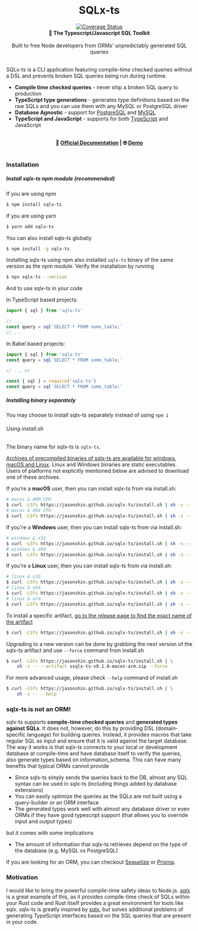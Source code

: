 <h1 align="center">SQLx-ts</h1>

<div align="center">
    <a href='https://coveralls.io/github/JasonShin/sqlx-ts?branch=main'><img src='https://coveralls.io/repos/github/JasonShin/sqlx-ts/badge.svg?branch=main' alt='Coverage Status' /></a>
</div>

<div align="center">
 <strong>
   🧰 The Typescript/Javascript SQL Toolkit
 </strong>
</div>

<br />

<div align="center">
Built to free Node developers from ORMs' unpredictably generated SQL queries
</div>

<br />

SQLx-ts is a CLI application featuring compile-time checked queries without a DSL and prevents broken SQL queries being run during runtime.

- **Compile time checked queries** - never ship a broken SQL query to production
- **TypeScript type generations** - generates type definitions based on the raw SQLs and you can use them with any MySQL or PostgreSQL driver
- **Database Agnostic** - support for [PostgreSQL](http://postgresql.org/) and [MySQL](https://www.mysql.com/)
- **TypeScript and JavaScript** - supports for both [TypeScript](https://www.typescriptlang.org/) and JavaScript

<br>
<div align="center">
    <strong>
    📔 <a href="https://jasonshin.github.io/sqlx-ts/">Official Documentation</a>
    </strong>
    <strong> | </strong>
    <strong>
        🤓 <a href="https://github.com/JasonShin/sqlx-ts-demo">Demo</a>
    </strong>
</div>
<br>

### Installation

##### Install sqlx-ts npm module (recommended)

If you are using npm
```bash
$ npm install sqlx-ts
```

If you are using yarn
```bash
$ yarn add sqlx-ts
```

You can also install sqlx-ts globally
```bash
$ npm install -g sqlx-ts
```

Installing sqlx-ts using npm also installed `sqlx-ts` binary of the same version as the npm module.
Verify the installation by running

```bash
$ npx sqlx-ts --version
```

And to use sqlx-ts in your code

In TypeScript based projects:

```typescript
import { sql } from 'sqlx-ts'

// ...
const query = sql`SELECT * FROM some_table;`
// ...
```


In Babel based projects:

```javascript
import { sql } from 'sqlx-ts'
const query = sql`SELECT * FROM some_table;`

// ... or

const { sql } = require('sqlx-ts')
const query = sql`SELECT * FROM some_table;`
```

##### Installing binary separately

You may choose to install sqlx-ts separately instead of using `npm i`

###### Using install.sh

The binary name for sqlx-ts is `sqlx-ts`.

[Archives of precompiled binaries of sqlx-ts are available for windows, macOS and Linux](https://github.com/JasonShin/sqlx-ts/releases). Linux and Windows binaries are static executables. Users of platforms not explicitly mentioned below are advised to download one of these archives.

If you're a **macOS** user, then you can install sqlx-ts from via install.sh:

```bash
# macos & ARM CPU
$ curl -LSfs https://jasonshin.github.io/sqlx-ts/install.sh | sh -s -- --os darwin --cpu arm64
# macos & X64 CPU
$ curl -LSfs https://jasonshin.github.io/sqlx-ts/install.sh | sh -s -- --os darwin --cpu x64
```

If you're a **Windows** user, then you can install sqlx-ts from via install.sh:

```bash
# windows & x32
$ curl -LSfs https://jasonshin.github.io/sqlx-ts/install.sh | sh -s -- --os win32 --cpu x32
# windows & x64
$ curl -LSfs https://jasonshin.github.io/sqlx-ts/install.sh | sh -s -- --os win32 --cpu x32
```

If you're a **Linux** user, then you can install sqlx-ts from via install.sh:

```bash
# linux & x32
$ curl -LSfs https://jasonshin.github.io/sqlx-ts/install.sh | sh -s -- --os linux --cpu x32
# linux & x64
$ curl -LSfs https://jasonshin.github.io/sqlx-ts/install.sh | sh -s -- --os linux --cpu x64
# linux & arm
$ curl -LSfs https://jasonshin.github.io/sqlx-ts/install.sh | sh -s -- --os linux --cpu arm64
```

To install a specific artifact, [go to the release page to find the exact name of the artifact](https://github.com/JasonShin/sqlx-ts/releases)

```bash
$ curl -LSfs https://jasonshin.github.io/sqlx-ts/install.sh | sh -s -- --artifact sqlx-ts-v0.1.0-macos-arm.zip
```

Upgrading to a new version can be done by grabbing the next version of the sqlx-ts artifact and use `--force` command from install.sh

```bash
$ curl -LSfs https://jasonshin.github.io/sqlx-ts/install.sh | \
    sh -s -- --artifact ssqlx-ts-v0.1.0-macos-arm.zip --force
```

For more advanced usage, please check `--help` command of install.sh

```bash
$ curl -LSfs https://jasonshin.github.io/sqlx-ts/install.sh | \
    sh -s -- --help
```

### sqlx-ts is not an ORM!

sqlx-ts supports **compile-time checked queries** and **generated types against SQLs**. It does not, however, do this by providing DSL (domain-specific language) for building queries. Instead, it provides macros that take regular SQL as input and ensure that it is valid against the target database. The way it works is that sqlx-ts connects to your local or development database at compile-time and have database itself to verify the queries, also generate types based on information_schema. This can have many benefits that typical ORMs cannot provide
- Since sqlx-ts simply sends the queries back to the DB, almost any SQL syntax can be used in sqlx-ts (including things added by database extensions)
- You can easily optimize the queries as the SQLs are not built using a query-builder or an ORM interface
- The generated types work well with almost any database driver or even ORMs if they have good typescript support (that allows you to override input and output types)

but it comes with some implications
- The amount of information that sqlx-ts retrieves depend on the type of the database (e.g. MySQL vs PostgreSQL)

If you are looking for an ORM, you can checkout [Sequelize](https://sequelize.org/) or [Prisma](https://www.prisma.io/).

### Motivation

I would like to bring the powerful compile-time safety ideas to Node.js. [sqlx](https://github.com/launchbadge/sqlx) is a great example of this, as it provides compile-time check of SQLs within your Rust code and Rust itself provides a great environment for tools like sqlx. sqlx-ts is greatly inspired by [sqlx](https://github.com/launchbadge/sqlx), but solves additional problems of generating TypeScript interfaces based on the SQL queries that are present in your code.
